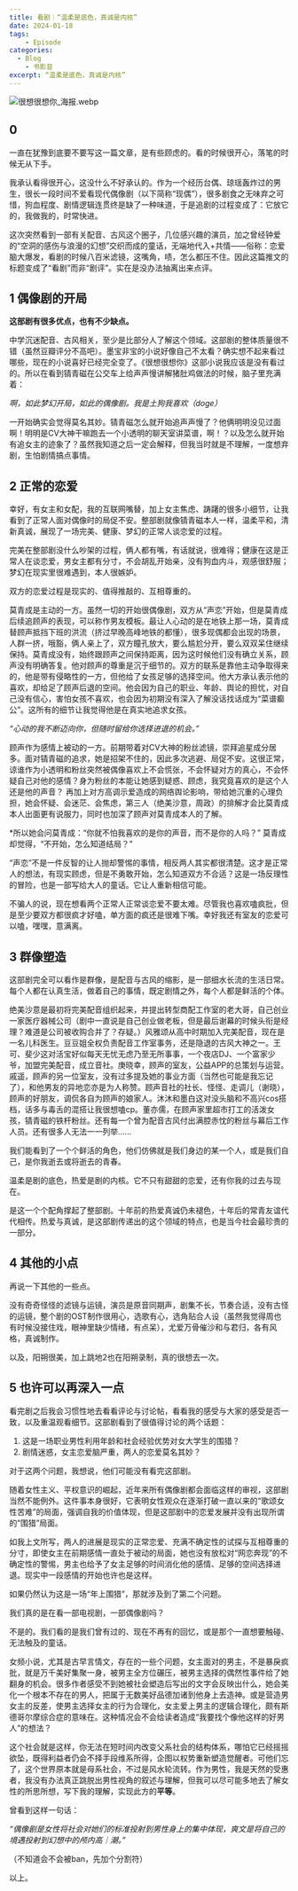 ```yaml
---
title: 看剧｜“温柔是底色，真诚是内核”
date: 2024-01-18
tags: 
	- Episode
categories: 
  - Blog
    - 书影音
excerpt: “温柔是底色，真诚是内核”
---
```



![很想很想你_海报.webp](/images/很想很想你_海报.webp)


## 0

一直在犹豫到底要不要写这一篇文章，是有些顾虑的。看的时候很开心，落笔的时候无从下手。

我承认看得很开心，这没什么不好承认的。作为一个经历台偶、琼瑶轰炸过的男生，很长一段时间不爱看现代偶像剧（以下简称“现偶”），很多剧食之无味弃之可惜，狗血程度、剧情逻辑连贯终是缺了一种味道，于是追剧的过程变成了：它放它的，我做我的，时常快进。

这次突然看到一部有关配音、古风这个圈子，几位感兴趣的演员，加之曾经钟爱的“空洞的感伤与浪漫的幻想”交织而成的童话，无端地代入+共情——俗称：恋爱脑大爆发，看剧的时候八百米滤镜，这嘴角，啧，怎么都压不住。因此这篇推文的标题变成了“看剧”而非“剧评”。实在是没办法抽离出来点评。


## 1 偶像剧的开局

**这部剧有很多优点，也有不少缺点。**

中学沉迷配音、古风相关，至少是比部分人了解这个领域。这部剧的整体质量很不错（虽然豆瓣评分不高吧）。墨宝非宝的小说好像自己不太看？确实想不起来看过哪些，现在的小说喜好已经完全变了。《很想很想你》这部小说我应该是没有看过的。所以在看到锖青磁在公交车上给声声慢讲解猪肚鸡做法的时候，脑子里充满着：

*啊，如此梦幻开局，如此的偶像剧。我是土狗我喜欢（doge）*

一开始确实会觉得莫名其妙。锖青磁怎么就开始追声声慢了？他俩明明没见过面啊！明明是CV大神干嘛跑去一个小透明的聊天室讲菜谱，啊！？以及怎么就开始有追女主的迹象了？虽然我知道之后一定会解释，但我当时就是不理解，一度想弃剧，生怕剧情搞点事情。


## 2 正常的恋爱

幸好，有女主和女配，我的互联网嘴替，加上女主焦虑、踌躇的很多小细节，让我看到了正常人面对偶像时的局促不安。整部剧就像锖青磁本人一样，温柔平和，清新真诚，展现了一场完美、健康、梦幻的正常人谈恋爱的过程。

完美在整部剧没什么吵架的过程，俩人都有嘴，有话就说，很难得；健康在这是正常人在谈恋爱，男女主都有分寸，不会胡乱开始亲，没有狗血内斗，观感很舒服；梦幻在现实里很难遇到，本人很嫉妒。

双方的恋爱过程是现实的、值得推敲的、互相尊重的。

莫青成是主动的一方。虽然一切的开始很偶像剧，双方从“声恋”开始，但是莫青成后续追顾声的表现，可以称作男友模板。最让人心动的是在地铁上那一场，莫青成替顾声抵挡下班的洪流（挤过早晚高峰地铁的都懂），很多现偶都会出现的场景，人群一挤，哦豁，俩人亲上了，双方瞳孔放大，要么尴尬分开，要么双双呆住继续保持。莫青成没有，始终跟顾声之间保持距离，因为这时候他们没有确立关系，顾声没有明确答复。他对顾声的尊重是沉于细节的。双方的联系是靠他主动争取得来的，他是带有侵略性的一方，但他给了女孩足够的选择空间。他大方承认表示他的喜欢，却给足了顾声后退的空间。他会因为自己的职业、年龄、舆论的担忧，对自己没有信心，害怕女孩不喜欢，也会因为初期没有深入了解没话找话成为“菜谱癫公”。这所有的细节让我觉得他是在真实地追求女孩。

*“心动的我不断迈向你，但随时留给你选择进退的机会。”*

顾声作为感情上被动的一方。前期带着对CV大神的粉丝滤镜，崇拜追星成分居多。面对锖青磁的追求，她是招架不住的，因此多次逃避、局促不安。这很正常，谅谁作为小透明和粉丝突然被偶像喜欢上不会慌张，不会怀疑对方的真心，不会怀疑自己对他的感情？身为粉丝的本能让她感到疑惑、顾虑，我究竟喜欢的是这个人还是他的声音？ 再加上对方高调示爱造成的网络舆论影响，带给她沉重的心理负担，她会怀疑、会迷茫、会焦虑，第三人（绝美沙意，周政）的排解才会比莫青成本人出面更有说服力，同时也加深了顾声对莫青成本人的了解。

*所以她会问莫青成：“你就不怕我喜欢的是你的声音，而不是你的人吗？” 
莫青成却觉得，“不开始，怎么知道结局？”

“声恋”不是一件反智的让人抛却警惕的事情，相反两人其实都很清楚。这才是正常人的想法，有现实顾虑，但是不勇敢开始，怎么知道双方不合适？这是一场反理性的冒险，也是一部写给大人的童话。它让人重新相信可能。

不骗人的说，现在想看两个正常人正常谈恋爱不要太难。尽管我也喜欢嗑疯批，但是至少要双方都很疯才好嗑，单方面的疯还是很难下嘴。幸好我还有室友的恋爱可以嗑，嘿嘿，意满离。


## 3 群像塑造

这部剧完全可以看作是群像，是配音与古风的缩影，是一部细水长流的生活日常。每个人都在认真生活，做着自己的事情，既定剧情之外，每个人都是鲜活的个体。

绝美沙意是最初将完美配音组织起来，并提出转型商配工作室的老大哥，自己创业一家医疗器械公司（剧中一直说是自己创业做老板，但是最后谢幕的时候头衔是经理？难道是公司被收购合并了？存疑。）风雅颂从高中时期加入完美配音，现在是一名儿科医生。豆豆姐全权负责配音工作室事务，还是隐退的古风大神之一。王可、斐少这对活宝好似每天无忧无虑乃至无所事事，一个夜店DJ、一个富家少爷，加盟完美配音，成立音社。庚晓幸，顾声的室友，公益APP的总策划与运营。戚遥，顾声的另一位室友，没有过多提及她的事业方面（当然也可能是我忘记了），和他男友的异地恋亦是为人称赞。顾声音社的社长、怪怪、走调儿（谢晓），顾声的好朋友，调侃各自为顾声的娘家人。沐沐和墨白这对没头脑和不高兴cos搭档，话多与毒舌的混搭让我很想嗑cp。董亦儒，在顾声家里超市打工的活泼女孩，锖青磁的铁杆粉丝。还有每一个曾为配音古风付出满腔赤忱的粉丝与幕后工作人员。还有很多人无法一一列举......

我们能看到了一个个鲜活的角色，他们仿佛就是我们身边的某一个人，或是我们自己，是你我逝去或将逝去的青春。

温柔是剧的底色，热爱是剧的内核。它不只有甜甜的恋爱，还有你我的过去与现在。

是这一个个配角撑起了整部剧。十年前的热爱真诚仍未褪色，十年后的常青友谊代代相传。热爱与真诚，是这部剧传递出的这个领域的特点，也是当今社会最珍贵的一部分。


## 4 其他的小点

再说一下其他的一些点。

没有奇奇怪怪的滤镜与运镜，演员是原音同期声，剧集不长，节奏合适，没有古怪的运镜，整个剧的OST制作很用心，选歌有心，选角贴合人设（虽然我觉得周也有时候没接住戏，眼神里缺少情绪，有点呆），尤爱万骨催沙和与君归，各有风格，真诚制作。

以及，阳朔很美，加上跳地2也在阳朔录制，真的很想去一次。


## 5 也许可以再深入一点


看完剧之后我会习惯性地去看看评论与讨论帖，看看我的感受与大家的感受是否一致，以及重温观看细节。这部剧看到了很值得讨论的两个话题：

1. 这是一场职业男性利用年龄和社会经验优势对女大学生的围猎？
2. 剧情迷惑，女主恋爱脑严重，两人的恋爱莫名其妙？

对于这两个问题，我想说，他们可能没有看完这部剧。

随着女性主义、平权意识的崛起，近年来所有偶像剧都会面临这样的审视，这部剧当然不能例外。这件事本身很好，它表明女性观众在逐渐打破一直以来的“歌颂女性苦难”的局面，强调自我的价值体现，但是这部剧中的恋爱发展并没有出现所谓的“围猎”局面。

如我上文所写，两人的进展是现实的正常恋爱、充满不确定性的试探与互相尊重的分寸，即使女主在前期感情一直处于被动的局面，她也没有放松对“网恋奔现”的不确定性的警惕，男主也给予了女主足够的时间消化他的感情、足够的空间选择进退。现实中一段感情的开始也许也是这样。

如果仍然认为这是一场“年上围猎”，那就涉及到了第二个问题。

我们真的是在看一部电视剧，一部偶像剧吗？

不是的。我们看的是我们曾有过的、现在不再有的回忆，或是那个一直想要触碰、无法触及的童话。

女频小说，尤其是古早言情文，存在的一些个问题，女主面对的男主，不是暴戾疯批，就是万千美好集聚一身，被男主全方位碾压，被男主选择的偶然性事件给了她翻身的机会。很多作者感受不到她被社会塑造后写出的文字会反映出什么，她会美化一个根本不存在的男人，把属于无数美好品德加诸到他身上去造神。或是营造男女主的反差，使男主选择女主的行为合理化，女主爱上男主的逻辑合理化，颇有斯德哥尔摩综合症的意味在。这种情况会不会给读者造成“我要找个像他这样的好男人”的想法？

这个社会就是这样，你无法在短时间内改变父系社会的结构体系，哪怕它已经摇摇欲坠，既得利益者仍会不择手段维系所得，企图以权势重新塑造觉醒者。可他们忘了，这个世界原本就是母系社会，不过是风水轮流转。作为男性，我是天然的受惠者，我没有办法真正跳脱出男性视角的叙述与理解，但我可以尽可能多地去了解女性的所思所想，写下我的理解，实现此方的**平等**。

曾看到这样一句话：

*“偶像剧是女性将社会对她们的标准投射到男性身上的集中体现，爽文是将自己的境遇投射到幻想中的颅内高｜潮。”*

（不知道会不会被ban，先加个分割符）

以上。

